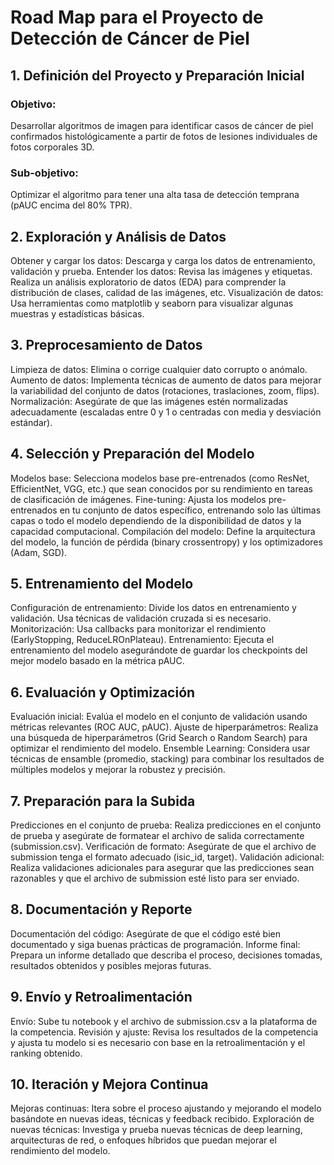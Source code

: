 # Road Map para el Proyecto de Detección de Cáncer de Piel

## 1. Definición del Proyecto y Preparación Inicial
### Objetivo:
Desarrollar algoritmos de imagen para identificar casos de cáncer de piel confirmados histológicamente a partir de fotos de lesiones individuales de fotos corporales 3D.
### Sub-objetivo: 
Optimizar el algoritmo para tener una alta tasa de detección temprana (pAUC encima del 80% TPR).
## 2. Exploración y Análisis de Datos
Obtener y cargar los datos: Descarga y carga los datos de entrenamiento, validación y prueba.
Entender los datos: Revisa las imágenes y etiquetas. Realiza un análisis exploratorio de datos (EDA) para comprender la distribución de clases, calidad de las imágenes, etc.
Visualización de datos: Usa herramientas como matplotlib y seaborn para visualizar algunas muestras y estadísticas básicas.
## 3. Preprocesamiento de Datos
Limpieza de datos: Elimina o corrige cualquier dato corrupto o anómalo.
Aumento de datos: Implementa técnicas de aumento de datos para mejorar la variabilidad del conjunto de datos (rotaciones, traslaciones, zoom, flips).
Normalización: Asegúrate de que las imágenes estén normalizadas adecuadamente (escaladas entre 0 y 1 o centradas con media y desviación estándar).
## 4. Selección y Preparación del Modelo
Modelos base: Selecciona modelos base pre-entrenados (como ResNet, EfficientNet, VGG, etc.) que sean conocidos por su rendimiento en tareas de clasificación de imágenes.
Fine-tuning: Ajusta los modelos pre-entrenados en tu conjunto de datos específico, entrenando solo las últimas capas o todo el modelo dependiendo de la disponibilidad de datos y la capacidad computacional.
Compilación del modelo: Define la arquitectura del modelo, la función de pérdida (binary crossentropy) y los optimizadores (Adam, SGD).
## 5. Entrenamiento del Modelo
Configuración de entrenamiento: Divide los datos en entrenamiento y validación. Usa técnicas de validación cruzada si es necesario.
Monitorización: Usa callbacks para monitorizar el rendimiento (EarlyStopping, ReduceLROnPlateau).
Entrenamiento: Ejecuta el entrenamiento del modelo asegurándote de guardar los checkpoints del mejor modelo basado en la métrica pAUC.
## 6. Evaluación y Optimización
Evaluación inicial: Evalúa el modelo en el conjunto de validación usando métricas relevantes (ROC AUC, pAUC).
Ajuste de hiperparámetros: Realiza una búsqueda de hiperparámetros (Grid Search o Random Search) para optimizar el rendimiento del modelo.
Ensemble Learning: Considera usar técnicas de ensamble (promedio, stacking) para combinar los resultados de múltiples modelos y mejorar la robustez y precisión.
## 7. Preparación para la Subida
Predicciones en el conjunto de prueba: Realiza predicciones en el conjunto de prueba y asegúrate de formatear el archivo de salida correctamente (submission.csv).
Verificación de formato: Asegúrate de que el archivo de submission tenga el formato adecuado (isic_id, target).
Validación adicional: Realiza validaciones adicionales para asegurar que las predicciones sean razonables y que el archivo de submission esté listo para ser enviado.
## 8. Documentación y Reporte
Documentación del código: Asegúrate de que el código esté bien documentado y siga buenas prácticas de programación.
Informe final: Prepara un informe detallado que describa el proceso, decisiones tomadas, resultados obtenidos y posibles mejoras futuras.
## 9. Envío y Retroalimentación
Envío: Sube tu notebook y el archivo de submission.csv a la plataforma de la competencia.
Revisión y ajuste: Revisa los resultados de la competencia y ajusta tu modelo si es necesario con base en la retroalimentación y el ranking obtenido.
## 10. Iteración y Mejora Continua
Mejoras continuas: Itera sobre el proceso ajustando y mejorando el modelo basándote en nuevas ideas, técnicas y feedback recibido.
Exploración de nuevas técnicas: Investiga y prueba nuevas técnicas de deep learning, arquitecturas de red, o enfoques híbridos que puedan mejorar el rendimiento del modelo.
